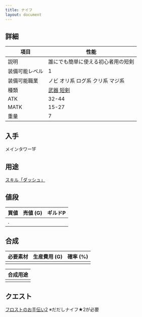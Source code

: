 ```yaml
---
title: ナイフ
layout: document
---
```

## 詳細

|項目|性能|
|---|---|
|説明|誰にでも簡単に使える初心者用の短剣|
|装備可能レベル|1|
|装備可能職業|ノビ オリ系 ログ系 クリ系 マジ系|
|種類|[武器 短剣](武器(短剣))|
|ATK|32-44|
|MATK|15-27|
|重量|7|

## 入手

メインタワー1F

## 用途

[スキル「ダッシュ」](クエスト(スキル解放))

## 値段

|買値|売値 (G)|ギルドP|
|---|---|---|
|.|||

## 合成

|必要素材|生産費用 (G)|確率 (%)|
|---|---|---|
||||

|合成用途|
|---|
||

## クエスト

[フロストのお手伝い2](クエスト(スキル解放))
※だだしナイフ★2が必要
